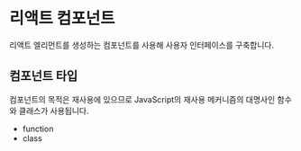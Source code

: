 # 리액트 컴포넌트

리액트 엘리먼트를 생성하는 컴포넌트를 사용해 사용자 인터페이스를 구축합니다.

## 컴포넌트 타입

컴포넌트의 목적은 재사용에 있으므로 JavaScript의 재사용 메커니즘의 대명사인 함수와 클래스가 사용됩니다.

- function
- class